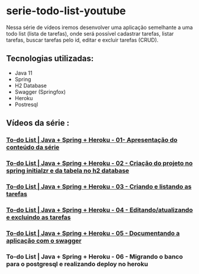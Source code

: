 # serie-todo-list-youtube

Nessa série de vídeos iremos desenvolver uma aplicação semelhante a uma todo list (lista de tarefas), onde será possível cadastrar tarefas, listar tarefas, buscar tarefas pelo id, editar e excluir tarefas (CRUD).



## Tecnologias utilizadas:

- Java 11
- Spring 
- H2 Database
- Swagger (Springfox)
- Heroku
- Postresql


## Vídeos da série :


### [To-do List | Java + Spring + Heroku - 01- Apresentação do conteúdo da série](https://www.youtube.com/watch?v=un7EgWqgNMs&t=116s)


### [To-do List | Java  + Spring + Heroku - 02 - Criação do projeto no spring initialzr e da tabela no h2 database](https://www.youtube.com/watch?v=x0QtRR0Gp40)


### [To-do List | Java + Spring + Heroku - 03 - Criando e listando as tarefas](https://www.youtube.com/watch?v=fR1O_U7Wd-c&t=408s)


### [To-do List |  Java + Spring + Heroku - 04 - Editando/atualizando e excluindo as tarefas](https://www.youtube.com/watch?v=jX6LAQQGunY&t=21s)


### [To-do List |  Java + Spring + Heroku - 05 - Documentando a aplicação com o swagger](https://www.youtube.com/watch?v=WMvaVwgrIFE&t)


### To-do List | Java + Spring + Heroku - 06 - Migrando o banco para o postgresql e realizando deploy no heroku


